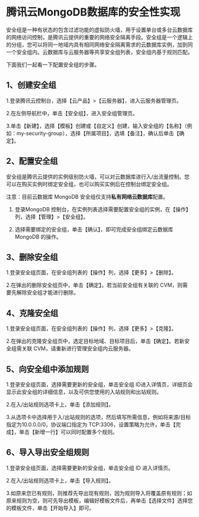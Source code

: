 # 腾讯云MongoDB数据库的安全性实现
安全组是一种有状态的包含过滤功能的虚拟防火墙，用于设置单台或多台云数据库的网络访问控制，是腾讯云提供的重要的网络安全隔离手段。安全组是一个逻辑上的分组，您可以将同一地域内具有相同网络安全隔离需求的云数据库实例，加到同一个安全组内。云数据库与云服务器等共享安全组列表，安全组内基于规则匹配。

下面我们一起看一下配置安全组的步骤。

## 1、创建安全组
1.登录腾讯云控制台，选择【云产品】>【云服务器】，进入云服务器管理页。

2.在左侧导航栏中，单击【安全组】，进入安全组管理页。

3.单击【新建】，选择【模板】创建或【自定义】创建，输入安全组的【名称】（例如：my-security-group），选择【所属项目】，选填【备注】，确认后单击【确定】。

## 2、配置安全组

安全组是腾讯云提供的实例级别防火墙，可以对云数据库进行入/出流量控制。您可以在购买实例时绑定安全组，也可以购买实例后在控制台绑定安全组。

注意：目前云数据库 MongoDB 安全组仅支持**私有网络云数据库**配置。

1. 登录MongoDB 控制台，在实例列表选择需要配置安全组的实例，在【操作】列，选择【管理】>【安全组】。

2. 选择需要绑定的安全组，单击【确认】，即可完成安全组绑定云数据库 MongoDB 的操作。

## 3、删除安全组

1.登录安全组页面，在安全组列表的【操作】列，选择【更多】>【删除】。

2.在弹出的删除安全组页中，单击【确定】。若当前安全组有关联的 CVM，则需要先解除安全组才能进行删除。

## 4、克隆安全组

1.登录安全组页面，在安全组列表的【操作】列，选择【更多】>【克隆】。

2.在弹出的克隆安全组页中，选定目标地域、目标项目后，单击【确定】。若新安全组需关联 CVM，请重新进行管理安全组内云服务器。

## 5、向安全组中添加规则

1.登录安全组页面，选择需要更新的安全组，单击安全组 ID进入详情页，详细页会显示此安全组的详细信息，以及可供您使用的入站规则和出站规则。

2.在入/出站规则选项卡上，单击【添加规则】。
 
3.从选项卡中选择用于入/出站规则的选项，然后填写所需信息，例如将来源/目标指定为10.0.0.0/0，协议端口指定为 TCP:3306，设置策略为允许，单击【完成】，单击【新增一行】可以同时配置多个规则。

## 6、导入导出安全组规则

1.登录安全组页面，选择需要更新的安全组，单击安全组 ID 进入详情页。

2.在入/出站规则选项卡上，单击【导入规则】。
 
3.如原来您已有规则，则推荐先导出现有规则，因为规则导入将覆盖原有规则；如原来规则为空，则可先导出模板，编辑好模板文件后，再单击【选择文件】选择您的模板文件，单击【开始导入】即可。







